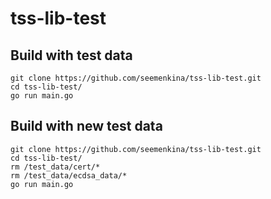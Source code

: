 # tss-lib-test

## Build with test data
```
git clone https://github.com/seemenkina/tss-lib-test.git
cd tss-lib-test/
go run main.go
```

## Build with new test data
```
git clone https://github.com/seemenkina/tss-lib-test.git
cd tss-lib-test/
rm /test_data/cert/*
rm /test_data/ecdsa_data/*
go run main.go
```